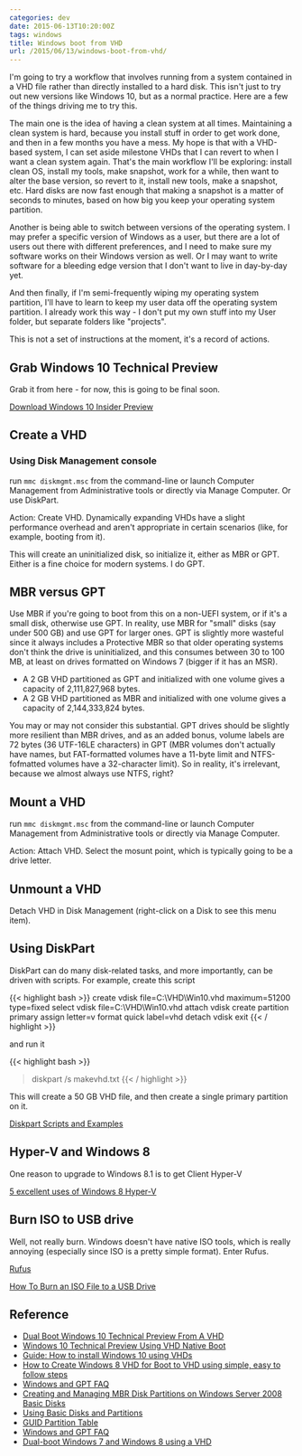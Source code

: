 ```yaml
---
categories: dev
date: 2015-06-13T10:20:00Z
tags: windows
title: Windows boot from VHD
url: /2015/06/13/windows-boot-from-vhd/
---
```


I'm going to try a workflow that involves running from a system contained in a VHD
file rather than directly installed to a hard disk. This isn't just to try out new
versions like Windows 10, but as a normal practice. Here are a few of the things
driving me to try this.

The main one is the idea of having a clean system at all times. Maintaining a clean system is
hard, because you install stuff in order to get work done, and then in a few months you have a
mess. My hope is that with a VHD-based system, I can set aside milestone VHDs that I can revert
to when I want a clean system again. That's the main workflow I'll be exploring: install clean
OS, install my tools, make snapshot, work for a while, then want to alter the base version, so
revert to it, install new tools, make a snapshot, etc. Hard disks are now fast enough that making
a snapshot is a matter of seconds to minutes, based on how big you keep your operating system
partition.

Another is being able to switch between versions of the operating system. I may prefer a specific
version of Windows as a user, but there are a lot of users out there with different preferences,
and I need to make sure my software works on their Windows version as well. Or I may want to write
software for a bleeding edge version that I don't want to live in day-by-day yet.

And then finally, if I'm semi-frequently wiping my operating system partition, I'll have to learn
to keep my user data off the operating system partition. I already work this way - I don't put my
own stuff into my User folder, but separate folders like "projects".

This is not a set of instructions at the moment, it's a record of actions.

## Grab Windows 10 Technical Preview

Grab it from here - for now, this is going to be final soon.

[Download Windows 10 Insider Preview](http://windows.microsoft.com/en-us/windows/preview-download)

## Create a VHD

### Using Disk Management console

run ```mmc diskmgmt.msc``` from the command-line or launch Computer Management from Administrative tools or directly via Manage Computer. Or use DiskPart.

Action: Create VHD. Dynamically expanding VHDs have a slight performance overhead and aren't appropriate
in certain scenarios (like, for example, booting from it).

This will create an uninitialized disk, so initialize it, either as MBR or GPT. Either is a fine choice
for modern systems. I do GPT.

## MBR versus GPT

Use MBR if you're going to boot from this on a non-UEFI system,
or if it's a small disk, otherwise use GPT. In reality, use MBR for "small" disks (say under 500 GB) and
use GPT for larger ones. GPT is slightly more wasteful since it always includes a Protective MBR so that
older operating systems don't think the drive is uninitialized, and this consumes between 30 to 100 MB,
at least on drives formatted on Windows 7 (bigger if it has an MSR).

* A 2 GB VHD partitioned as GPT and initialized with one volume gives a capacity of 2,111,827,968 bytes.
* A 2 GB VHD partitioned as MBR and initialized with one volume gives a capacity of 2,144,333,824 bytes.

You may or may not consider this substantial. GPT drives should be slightly more resilient than MBR
drives, and as an added bonus, volume labels are 72 bytes (36 UTF-16LE characters) in GPT (MBR
volumes don't actually have names, but FAT-formatted volumes have a 11-byte limit and NTFS-fofmatted
volumes have a 32-character limit). So in reality, it's irrelevant, because we almost always use
NTFS, right?

## Mount a VHD

run `mmc diskmgmt.msc` from the command-line or launch Computer Management from Administrative tools or directly via Manage Computer.

Action: Attach VHD. Select the mosunt point, which is typically going to be a drive letter.

## Unmount a VHD

Detach VHD in Disk Management (right-click on a Disk to see this menu item).

## Using DiskPart

DiskPart can do many disk-related tasks, and more importantly, can be driven with scripts. For
example, create this script

{{< highlight bash >}}
create vdisk file=C:\VHD\Win10.vhd maximum=51200 type=fixed
select vdisk file=C:\VHD\Win10.vhd
attach vdisk
create partition primary
assign letter=v
format quick label=vhd
detach vdisk
exit
{{< / highlight >}}

and run it

{{< highlight bash >}}
> diskpart /s makevhd.txt
{{< / highlight >}}

This will create a 50 GB VHD file, and then create a single primary partition on it.

[Diskpart Scripts and Examples](https://technet.microsoft.com/en-us/library/dn614984.aspx)

## Hyper-V and Windows 8

One reason to upgrade to Windows 8.1 is to get Client Hyper-V

[5 excellent uses of Windows 8 Hyper-V](http://www.infoworld.com/article/2616033/virtualization/5-excellent-uses-of-windows-8-hyper-v.html)

## Burn ISO to USB drive

Well, not really burn. Windows doesn't have native ISO tools, which is really annoying (especially
since ISO is a pretty simple format). Enter Rufus.

[Rufus](http://rufus.akeo.ie/)

[How To Burn an ISO File to a USB Drive](http://pcsupport.about.com/od/file-folder/fl/burn-iso-usb.htm)

## Reference

* [Dual Boot Windows 10 Technical Preview From A VHD](http://www.wintellect.com/devcenter/paulballard/dual-boot-windows-10-technical-preview-from-a-vhd)
* [Windows 10 Technical Preview Using VHD Native Boot](https://newsignature.com/articles/windows-10-technical-preview-using-vhd-native-boot)
* [Guide: How to install Windows 10 using VHDs](http://www.neowin.net/news/guide-how-to-install-windows-10-using-vhds)
* [How to Create Windows 8 VHD for Boot to VHD using simple, easy to follow steps](http://blogs.technet.com/b/haroldwong/archive/2012/08/18/how-to-create-windows-8-vhd-for-boot-to-vhd-using-simple-easy-to-follow-steps.aspx)
* [Windows and GPT FAQ](https://msdn.microsoft.com/en-us/library/windows/hardware/dn640535(v=vs.85).aspx)
* [Creating and Managing MBR Disk Partitions on Windows Server 2008 Basic Disks](http://www.techotopia.com/index.php/Creating_and_Managing_MBR_Disk_Partitions_on_Windows_Server_2008_Basic_Disks)
* [Using Basic Disks and Partitions](https://msdn.microsoft.com/en-us/library/dd163549.aspx)
* [GUID Partition Table](https://en.wikipedia.org/wiki/GUID_Partition_Table)
* [Windows and GPT FAQ](https://msdn.microsoft.com/en-us/library/windows/hardware/dn640535(v=vs.85).aspx)
* [Dual-boot Windows 7 and Windows 8 using a VHD](http://www.techrepublic.com/blog/windows-and-office/dual-boot-windows-7-and-windows-8-using-a-vhd/)
